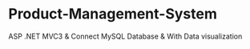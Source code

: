 # Product-Management-System
ASP .NET MVC3  &amp; Connect MySQL Database &amp; With Data visualization 
